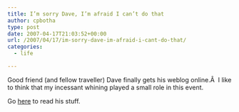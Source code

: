 ```yaml
---
title: I’m sorry Dave, I’m afraid I can’t do that
author: cpbotha
type: post
date: 2007-04-17T21:03:52+00:00
url: /2007/04/17/im-sorry-dave-im-afraid-i-cant-do-that/
categories:
  - life

---
```

Good friend (and fellow traveller) Dave finally gets his weblog online.Â  I like to think that my incessant whining played a small role in this event.

Go [here][1] to read his stuff.

 [1]: http://veryflatcat.com/ "Dave's blog"

